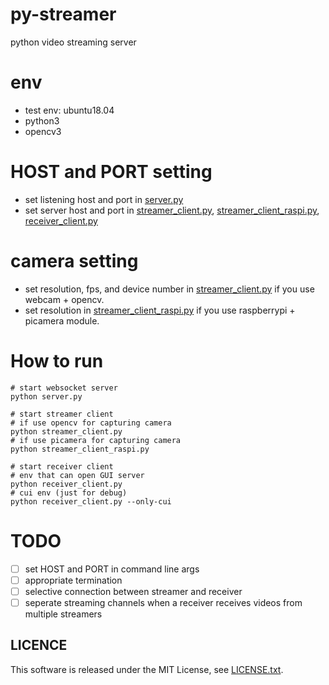 # py-streamer
python video streaming server

# env

- test env: ubuntu18.04
- python3
- opencv3

# HOST and PORT setting

- set listening host and port in [server.py](https://github.com/reouno/py-streamer/blob/master/server.py)
- set server host and port in [streamer_client.py](https://github.com/reouno/py-streamer/blob/master/streamer_client.py), [streamer_client_raspi.py](https://github.com/reouno/py-streamer/blob/master/streamer_client_raspi.py), [receiver_client.py](https://github.com/reouno/py-streamer/blob/master/receiver_client.py)

# camera setting

- set resolution, fps, and device number in [streamer_client.py](https://github.com/reouno/py-streamer/blob/master/streamer_client.py) if you use webcam + opencv.
- set resolution in [streamer_client_raspi.py](https://github.com/reouno/py-streamer/blob/master/streamer_client_raspi.py) if you use raspberrypi + picamera module.

# How to run

```
# start websocket server
python server.py

# start streamer client
# if use opencv for capturing camera
python streamer_client.py
# if use picamera for capturing camera
python streamer_client_raspi.py

# start receiver client
# env that can open GUI server
python receiver_client.py
# cui env (just for debug)
python receiver_client.py --only-cui
```

# TODO
- [ ] set HOST and PORT in command line args
- [ ] appropriate termination
- [ ] selective connection between streamer and receiver
- [ ] seperate streaming channels when a receiver receives videos from multiple streamers

## LICENCE

This software is released under the MIT License, see [LICENSE.txt](https://github.com/reouno/py-streamer/blob/master/LICENSE.txt).
